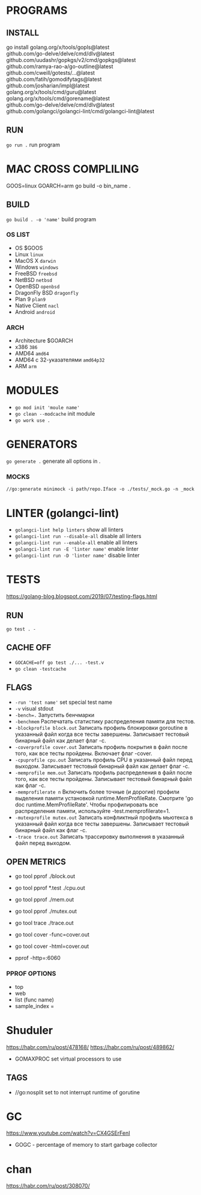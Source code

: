 # PROGRAMS #

## INSTALL ##
go install golang.org/x/tools/gopls@latest \
           github.com/go-delve/delve/cmd/dlv@latest \
           github.com/uudashr/gopkgs/v2/cmd/gopkgs@latest \
           github.com/ramya-rao-a/go-outline@latest \
           github.com/cweill/gotests/...@latest \
           github.com/fatih/gomodifytags@latest \
           github.com/josharian/impl@latest \
           golang.org/x/tools/cmd/guru@latest \
           golang.org/x/tools/cmd/gorename@latest \
           github.com/go-delve/delve/cmd/dlv@latest \
           github.com/golangci/golangci-lint/cmd/golangci-lint@latest


## RUN ##
`go run .`
run program

# MAC CROSS COMPLILING #
GOOS=linux GOARCH=arm go build -o bin_name .

## BUILD ##
`go build . -o 'name'`
build program

### OS LIST ###
- OS	$GOOS
- Linux	`linux`
- MacOS X	`darwin`
- Windows	`windows`
- FreeBSD	`freebsd`
- NetBSD	`netbsd`
- OpenBSD	`openbsd`
- DragonFly BSD	`dragonfly`
- Plan 9	`plan9`
- Native Client	`nacl`
- Android	`android`

### ARCH ###
- Architecture	$GOARCH
- x386	`386`
- AMD64	`amd64`
- AMD64 с 32-указателями	`amd64p32`
- ARM	`arm`

# MODULES #
- `go mod init 'moule name'`
- `go clean --modcache`
init module
- `go work use .`

# GENERATORS #
`go generate .`
generate all options in .
### MOCKS ###
`//go:generate minimock -i path/repo.Iface -o ./tests/_mock.go -n _mock`

# LINTER (golangci-lint) #
- `golangci-lint help linters`
show all linters
- `golangci-lint run --disable-all`
disable all linters
- `golangci-lint run --enable-all`
enable all linters
- `golangci-lint run -E 'linter name'`
enable linter
- `golangci-lint run -D 'linter name'`
disable linter

# TESTS #
https://golang-blog.blogspot.com/2019/07/testing-flags.html

## RUN ##
`go test . -`

## CACHE OFF ## 
- `GOCACHE=off go test ./... -test.v`
- `go clean -testcache`

## FLAGS ##
- `-run 'test name'`
set special test name 
- `-v`
visual stdout
- `-bench=.`
Запустить бенчмарки
- `-benchmem`
Распечатать статистику распределения памяти для тестов.
- `-blockprofile block.out`
Записать профиль блокировки goroutine в указанный файл когда все тесты завершены. Записывает тестовый бинарный файл как делает флаг -c. 
- `-coverprofile cover.out`
Записать профиль покрытия в файл после того, как все тесты пройдены.
Включает флаг -cover.
- `-cpuprofile cpu.out`
Записать профиль CPU в указанный файл перед выходом. Записывает тестовый бинарный файл как делает флаг -c.
- `-memprofile mem.out`
Записать профиль распределения в файл после того, как все тесты пройдены. Записывает тестовый бинарный файл как флаг -c.
- `-memprofilerate n`
Включить более точные (и дорогие) профили выделения памяти установкой runtime.MemProfileRate. Смотрите 'go doc runtime.MemProfileRate'. Чтобы профилировать все распределения памяти, используйте -test.memprofilerate=1.
- `-mutexprofile mutex.out`
Записать конфликтный профиль мьютекса в указанный файл когда все тесты завершены. Записывает тестовый бинарный файл как флаг -c.
- `-trace trace.out`
Записать трассировку выполнения в указанный файл перед выходом.

## OPEN METRICS ##
- go tool pprof ./block.out
- go tool pprof *.test ./cpu.out
- go tool pprof ./mem.out
- go tool pprof ./mutex.out
- go tool trace ./trace.out
- go tool cover -func=cover.out
- go tool cover -html=cover.out

- pprof -http=:6060

### PPROF OPTIONS ###
- top
- web
- list (func name)
- sample_index = 


# Shuduler #
https://habr.com/ru/post/478168/
https://habr.com/ru/post/489862/
- GOMAXPROC set virtual processors to use

## TAGS ##
- //go:nosplit set to not interrupt runtime of gorutine

# GC #
https://www.youtube.com/watch?v=CX4GSErFenI
- GOGC - percentage of memory to start garbage collector

# chan #
https://habr.com/ru/post/308070/